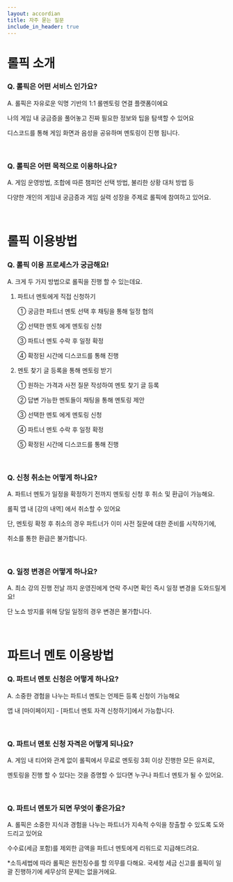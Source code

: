 ```yaml
---
layout: accordian
title: 자주 묻는 질문
include_in_header: true
---
```

# 롤픽 소개

### Q. 롤픽은 어떤 서비스 인가요?

A. 롤픽은 자유로운 익명 기반의 1:1 롤멘토링 연결 플랫폼이에요

나의 게임 내 궁금증을 풀어놓고 진짜 필요한 정보와 팁을 탐색할 수 있어요

디스코드를 통해 게임 화면과 음성을 공유하며 멘토링이 진행 됩니다.

<br>

### Q. 롤픽은 어떤 목적으로 이용하나요?

A. 게임 운영방법, 조합에 따른 챔피언 선택 방법, 불리한 상황 대처 방법 등 

다양한 개인의 게임내 궁금증과 게임 실력 성장을 주제로 롤픽에 참여하고 있어요.

<br>

# 롤픽 이용방법
### Q. 롤픽 이용 프로세스가 궁금해요!

A. 크게 두 가지 방법으로 롤픽을 진행 할 수 있는데요.

1. 파트너 멘토에게 직접 신청하기 
    
    ① 궁금한 파트너 멘토 선택 후 채팅을 통해 일정 협의
    
    ② 선택한 멘토 에게 멘토링 신청 
    
    ③ 파트너 멘토 수락 후 일정 확정
    
    ④ 확정된 시간에 디스코드를 통해 진행
    
2. 멘토 찾기 글 등록을 통해 멘토링 받기
    
    ① 원하는 가격과 사전 질문 작성하여 멘토 찾기 글 등록
    
    ② 답변 가능한 멘토들이 채팅을 통해 멘토링 제안
    
    ③ 선택한 멘토 에게 멘토링 신청 
    
    ④ 파트너 멘토 수락 후 일정 확정 
    
    ⑤ 확정된 시간에 디스코드를 통해 진행

<br>

### Q. 신청 취소는 어떻게 하나요?
A. 파트너 멘토가 일정을 확정하기 전까지 멘토링 신청 후 취소 및 환급이 가능해요.

 롤픽 앱 내 [강의 내역] 에서 취소할 수 있어요
 
 단, 멘토링 확정 후 취소의 경우 파트너가 이미 사전 질문에 대한 준비를 시작하기에, 
 
 취소를 통한 환급은 불가합니다.

<br>

### Q. 일정 변경은 어떻게 하나요?
A. 최소 강의 진행 전날 까지 운영진에게 연락 주시면 확인 즉시 일정 변경을 도와드릴게요!

단 노쇼 방지를 위해 당일 일정의 경우 변경은 불가합니다.



<br>

# 파트너 멘토 이용방법
### Q. 파트너 멘토 신청은 어떻게 하나요?

A. 소중한 경험을 나누는 파트너 멘토는 언제든 등록 신청이 가능해요

앱 내 [마이페이지] - [파트너 멘토 자격 신청하기]에서 가능합니다.

<br>

### Q. 파트너 멘토 신청 자격은 어떻게 되나요?

A. 게임 내 티어와 관계 없이 롤픽에서 무료로 멘토링 3회 이상 진행한 모든 유저로, 

멘토링을 진행 할 수 있다는 것을 증명할 수 있다면 누구나 파트너 멘토가 될 수 있어요.


<br>

### Q. 파트너 멘토가 되면 무엇이 좋은가요?

A. 롤픽은 소중한 지식과 경험을 나누는 파트너가 지속적 수익을 창출할 수 있도록 도와 드리고 있어요

 수수료(세금 포함)를 제외한 금액을 파트너 멘토에게 리워드로 지급해드려요.

 *소득세법에 따라 롤픽은 원천징수를 할 의무를 다해요. 국세청 세금 신고를 롤픽이 일괄 진행하기에 세무상의 문제는 없을거에요.
